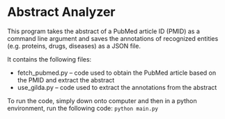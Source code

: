 # Abstract Analyzer

This program takes the abstract of a PubMed article ID (PMID) as a command line argument and saves the annotations of recognized entities (e.g. proteins, drugs, diseases) as a JSON file.

It contains the following files:
* fetch_pubmed.py – code used to obtain the PubMed article based on the PMID and extract the abstract
* use_gilda.py – code used to extract the annotations from the abstract

To run the code, simply down onto computer and then in a python environment, run the following code:
`python main.py`